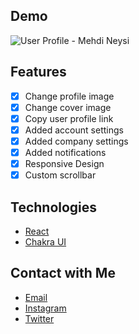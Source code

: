 ## Demo
![User Profile - Mehdi Neysi](https://i.ibb.co/rHWTSkW/Screenshot-2021-04-09-190456.png)

## Features
- [x] Change profile image
- [x] Change cover image
- [x] Copy user profile link
- [x] Added account settings
- [x] Added company settings
- [x] Added notifications
- [x] Responsive Design
- [x] Custom scrollbar

## Technologies
- [React](https://reactjs.org)
- [Chakra UI](https://chakra-ui.com)

## Contact with Me
- [Email](mailto:dev.mehdineysi@gmail.com)
- [Instagram](https://instagram.com/neysidev)
- [Twitter](https://twitter.com/neysidev)